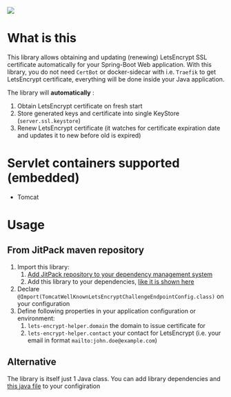 [![](https://jitpack.io/v/valb3r/letsencrypt-helper.svg)](https://jitpack.io/#valb3r/letsencrypt-helper)

# What is this

This library allows obtaining and updating (renewing) LetsEncrypt SSL certificate automatically for your Spring-Boot Web application.
With this library, you do not need `CertBot` or docker-sidecar with i.e. `Traefik` to get LetsEncrypt certificate,
everything will be done inside your Java application.

The library will **automatically**  :
1. Obtain LetsEncrypt certificate on fresh start
2. Store generated keys and certificate into single KeyStore (`server.ssl.keystore`)
3. Renew LetsEncrypt certificate (it watches for certificate expiration date and updates it to new before old is expired)


# Servlet containers supported (embedded)

 - Tomcat
 
# Usage

## From JitPack maven repository

1. Import this library:
    1. [Add JitPack repository to your dependency management system](https://jitpack.io/)
    2. Add this library to your dependencies, [like it is shown here](https://jitpack.io/#valb3r/letsencrypt-helper/0.1.1)
2. Declare `@Import(TomcatWellKnownLetsEncryptChallengeEndpointConfig.class)` on your configuration
3. Define following properties in your application configuration or environment:
    1. `lets-encrypt-helper.domain` the domain to issue certificate for
    2. `lets-encrypt-helper.contact` your contact for LetsEncrypt (i.e. your email in format `mailto:john.doe@example.com`)

## Alternative

The library is itself just 1 Java class. You can add library dependencies and 
[this java file](https://github.com/valb3r/letsencrypt-helper/blob/master/src/main/java/com/github/valb3r/letsencrypthelper/TomcatWellKnownLetsEncryptChallengeEndpointConfig.java)
to your configiration
